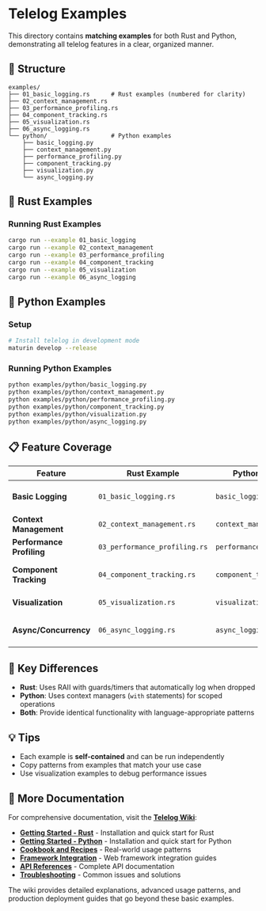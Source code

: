 # Telelog Examples

This directory contains **matching examples** for both Rust and Python, demonstrating all telelog features in a clear, organized manner.

## 📁 Structure

```
examples/
├── 01_basic_logging.rs      # Rust examples (numbered for clarity)
├── 02_context_management.rs
├── 03_performance_profiling.rs
├── 04_component_tracking.rs
├── 05_visualization.rs
├── 06_async_logging.rs
└── python/                  # Python examples
    ├── basic_logging.py
    ├── context_management.py
    ├── performance_profiling.py
    ├── component_tracking.py
    ├── visualization.py
    └── async_logging.py
```

## 🦀 Rust Examples

### Running Rust Examples
```bash
cargo run --example 01_basic_logging
cargo run --example 02_context_management
cargo run --example 03_performance_profiling
cargo run --example 04_component_tracking
cargo run --example 05_visualization
cargo run --example 06_async_logging
```

## 🐍 Python Examples

### Setup
```bash
# Install telelog in development mode
maturin develop --release
```

### Running Python Examples
```bash
python examples/python/basic_logging.py
python examples/python/context_management.py
python examples/python/performance_profiling.py
python examples/python/component_tracking.py
python examples/python/visualization.py
python examples/python/async_logging.py
```

## 📋 Feature Coverage

| Feature                   | Rust Example                  | Python Example             | Description                       |
| ------------------------- | ----------------------------- | -------------------------- | --------------------------------- |
| **Basic Logging**         | `01_basic_logging.rs`         | `basic_logging.py`         | Log levels, structured logging    |
| **Context Management**    | `02_context_management.rs`    | `context_management.py`    | Add/remove/clear context          |
| **Performance Profiling** | `03_performance_profiling.rs` | `performance_profiling.py` | Time operations, nested profiling |
| **Component Tracking**    | `04_component_tracking.rs`    | `component_tracking.py`    | Track architectural components    |
| **Visualization**         | `05_visualization.rs`         | `visualization.py`         | Generate charts and diagrams      |
| **Async/Concurrency**     | `06_async_logging.rs`         | `async_logging.py`         | Multi-threaded/async patterns     |

## 🔧 Key Differences

- **Rust**: Uses RAII with guards/timers that automatically log when dropped
- **Python**: Uses context managers (`with` statements) for scoped operations
- **Both**: Provide identical functionality with language-appropriate patterns

## 💡 Tips

- Each example is **self-contained** and can be run independently
- Copy patterns from examples that match your use case
- Use visualization examples to debug performance issues

## 📖 More Documentation

For comprehensive documentation, visit the **[Telelog Wiki](https://github.com/Vedant-Asati03/Telelog/wiki)**:

- **[Getting Started - Rust](../../../wiki/Getting-Started-Rust)** - Installation and quick start for Rust
- **[Getting Started - Python](../../../wiki/Getting-Started-Python)** - Installation and quick start for Python
- **[Cookbook and Recipes](../../../wiki/Cookbook-and-Recipes)** - Real-world usage patterns
- **[Framework Integration](../../../wiki/Framework-Integration)** - Web framework integration guides
- **[API References](../../../wiki/Rust-API-Reference)** - Complete API documentation
- **[Troubleshooting](../../../wiki/Troubleshooting)** - Common issues and solutions

The wiki provides detailed explanations, advanced usage patterns, and production deployment guides that go beyond these basic examples.